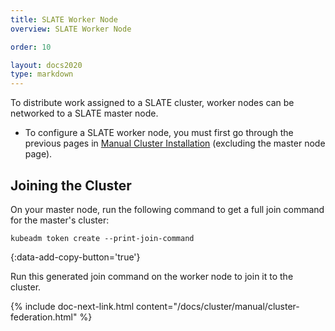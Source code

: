 ```yaml
---
title: SLATE Worker Node
overview: SLATE Worker Node

order: 10  

layout: docs2020
type: markdown
---
```


To distribute work assigned to a SLATE cluster, worker nodes can be networked to a SLATE master node.
* To configure a SLATE worker node, you must first go through the previous pages in [Manual Cluster Installation](/docs/cluster/index.html) (excluding the master node page).

## Joining the Cluster

On your master node, run the following command to get a full join command for the master's cluster:

```shell
kubeadm token create --print-join-command
```
{:data-add-copy-button='true'}

Run this generated join command on the worker node to join it to the cluster.

{% include doc-next-link.html content="/docs/cluster/manual/cluster-federation.html" %}
